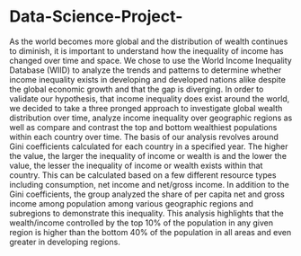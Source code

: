 # Data-Science-Project-
As the world becomes more global and the distribution of wealth continues to diminish, it is
important to understand how the inequality of income has changed over time and space. We
chose to use the World Income Inequality Database (WIID) to analyze the trends and patterns
to determine whether income inequality exists in developing and developed nations alike
despite the global economic growth and that the gap is diverging.
In order to validate our hypothesis, that income inequality does exist around the world, we
decided to take a three pronged approach to investigate global wealth distribution over time,
analyze income inequality over geographic regions as well as compare and contrast the top
and bottom wealthiest populations within each country over time.
The basis of our analysis revolves around Gini coefficients calculated for each country in a
specified year. The higher the value, the larger the inequality of income or wealth is and the
lower the value, the lesser the inequality of income or wealth exists within that country. This
can be calculated based on a few different resource types including consumption, net income
and net/gross income.
In addition to the Gini coefficients, the group analyzed the share of per capita net and gross
income among population among various geographic regions and subregions to demonstrate
this inequality. This analysis highlights that the wealth/income controlled by the top 10% of the
population in any given region is higher than the bottom 40% of the population in all areas and
even greater in developing regions.
